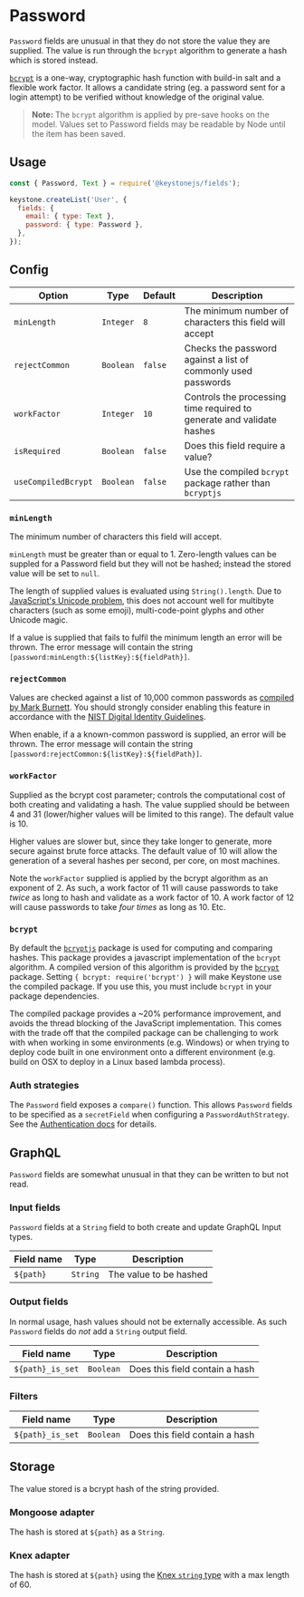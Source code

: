 <!--[meta]
section: api
subSection: field-types
title: Password
[meta]-->

# Password

`Password` fields are unusual in that they do not store the value they are supplied.
The value is run through the `bcrypt` algorithm to generate a hash which is stored instead.

[`bcrypt`](https://en.wikipedia.org/wiki/Bcrypt)
is a one-way, cryptographic hash function with build-in salt and a flexible work factor.
It allows a candidate string (eg. a password sent for a login attempt)
to be verified without knowledge of the original value.

> **Note:** The `bcrypt` algorithm is applied by pre-save hooks on the model.
> Values set to Password fields may be readable by Node until the item has been saved.

## Usage

```js
const { Password, Text } = require('@keystonejs/fields');

keystone.createList('User', {
  fields: {
    email: { type: Text },
    password: { type: Password },
  },
});
```

## Config

| Option              | Type      | Default | Description                                                           |
| ------------------- | --------- | ------- | --------------------------------------------------------------------- |
| `minLength`         | `Integer` | `8`     | The minimum number of characters this field will accept               |
| `rejectCommon`      | `Boolean` | `false` | Checks the password against a list of commonly used passwords         |
| `workFactor`        | `Integer` | `10`    | Controls the processing time required to generate and validate hashes |
| `isRequired`        | `Boolean` | `false` | Does this field require a value?                                      |
| `useCompiledBcrypt` | `Boolean` | `false` | Use the compiled `bcrypt` package rather than `bcryptjs`              |

### `minLength`

The minimum number of characters this field will accept.

`minLength` must be greater than or equal to 1.
Zero-length values can be suppled for a Password field but they will not be hashed;
instead the stored value will be set to `null`.

The length of supplied values is evaluated using `String().length`.
Due to [JavaScript's Unicode problem](https://mathiasbynens.be/notes/javascript-unicode),
this does not account well for multibyte characters (such as some emoji),
multi-code-point glyphs and other Unicode magic.

If a value is supplied that fails to fulfil the minimum length an error will be thrown.
The error message will contain the string `[password:minLength:${listKey}:${fieldPath}]`.

### `rejectCommon`

Values are checked against a list of 10,000 common passwords as
[compiled by Mark Burnett](https://xato.net/10-000-top-passwords-6d6380716fe0).
You should strongly consider enabling this feature in accordance with the
[NIST Digital Identity Guidelines](http://nvlpubs.nist.gov/nistpubs/SpecialPublications/NIST.SP.800-63b.pdf).

When enable, if a a known-common password is supplied, an error will be thrown.
The error message will contain the string `[password:rejectCommon:${listKey}:${fieldPath}]`.

### `workFactor`

Supplied as the bcrypt cost parameter; controls the computational cost of both creating and validating a hash.
The value supplied should be between 4 and 31 (lower/higher values will be limited to this range).
The default value is 10.

Higher values are slower but, since they take longer to generate, more secure against brute force attacks.
The default value of 10 will allow the generation of a several hashes per second, per core, on most machines.

Note the `workFactor` supplied is applied by the bcrypt algorithm as an exponent of 2.
As such, a work factor of 11 will cause passwords to take _twice_ as long to hash and validate as a work factor of 10.
A work factor of 12 will cause passwords to take _four times_ as long as 10. Etc.

### `bcrypt`

By default the [`bcryptjs`](https://www.npmjs.com/package/bcryptjs) package is used for computing and comparing hashes.
This package provides a javascript implementation of the `bcrypt` algorithm.
A compiled version of this algorithm is provided by the [`bcrypt`](https://www.npmjs.com/package/bcrypt) package.
Setting `{ bcrypt: require('bcrypt') }` will make Keystone use the compiled package.
If you use this, you must include `bcrypt` in your package dependencies.

The compiled package provides a ~20% performance improvement, and avoids the thread blocking of the JavaScript implementation.
This comes with the trade off that the compiled package can be challenging to work with when working in some environments (e.g. Windows) or when trying to deploy code built in one environment onto a different environment (e.g. build on OSX to deploy in a Linux based lambda process).

### Auth strategies

The `Password` field exposes a `compare()` function.
This allows `Password` fields to be specified as a `secretField` when configuring a `PasswordAuthStrategy`.
See the [Authentication docs](/docs/guides/authentication.md) for details.

## GraphQL

`Password` fields are somewhat unusual in that they can be written to but not read.

### Input fields

`Password` fields at a `String` field to both create and update GraphQL Input types.

| Field name | Type     | Description            |
| ---------- | -------- | ---------------------- |
| `${path}`  | `String` | The value to be hashed |

### Output fields

In normal usage, hash values should not be externally accessible.
As such `Password` fields do _not_ add a `String` output field.

| Field name       | Type      | Description                    |
| ---------------- | --------- | ------------------------------ |
| `${path}_is_set` | `Boolean` | Does this field contain a hash |

### Filters

| Field name       | Type      | Description                    |
| ---------------- | --------- | ------------------------------ |
| `${path}_is_set` | `Boolean` | Does this field contain a hash |

## Storage

The value stored is a bcrypt hash of the string provided.

### Mongoose adapter

The hash is stored at `${path}` as a `String`.

### Knex adapter

The hash is stored at `${path}` using the
[Knex `string` type](https://knexjs.org/#Schema-string) with a max length of 60.
